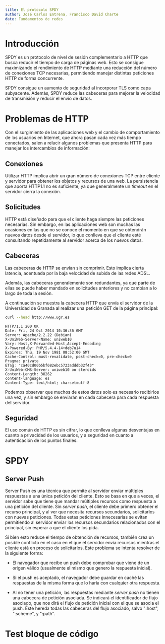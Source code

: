 ```yaml
---
title: El protocolo SPDY
author: José Carlos Entrena, Francisco David Charte
date: Fundamentos de redes
---
```


# Introducción

SPDY es un protocolo de nivel de sesión complementario a HTTP que busca reducir el tiempo de carga de páginas web. Esto se consigue maximizando el rendimiento de HTTP mediante una reducción del número de conexiones TCP necesarias, permitiendo manejar distintas peticiones HTTP de forma concurrente. 

SPDY consigue un aumento de seguridad al incorporar TLS como capa subyacente. Además, SPDY reduce las cabeceras para mejorar la velocidad de transmisión y reducir el envío de datos. 

# Problemas de HTTP
Con el surgimiento de las aplicaciones web y el cambio de comportamiento
de los usuarios en Internet, que ahora pasan cada vez más tiempo conectados,
salen a relucir algunos problemas que presenta HTTP para manejar los 
intercambios de información:

## Conexiones
Utilizar HTTP implica abrir un gran número de conexiones TCP entre
cliente y servidor para obtener los objetos y recursos de una web.
La persistencia que aporta HTTP1.1 no es suficiente, ya que 
generalmente un *timeout* en el servidor cierra la conexión.

## Solicitudes
HTTP está diseñado para que el cliente haga siempre las peticiones
necesarias. Sin embargo, en las aplicaciones web son muchas las 
ocasiones en las que no se conoce el momento en que se obtendrán
nuevos datos desde el servidor, lo que conlleva que el cliente esté
consultando repetidamente al servidor acerca de los nuevos datos.

## Cabeceras
Las cabeceras de HTTP se envían sin comprimir. Esto implica cierta
latencia, acentuada por la baja velocidad de subida de las redes ADSL.

Además, las cabeceras generalemente son 
redundantes, ya que parte de ellas se puede haber mandado en 
solicitudes anteriores y no cambian a lo largo de toda la sesión.

A continuación se muestra la cabecera HTTP que envía el servidor de
la Universidad de Granada al realizar una petición GET de la página 
principal: 

~~~sh
curl --head http://www.ugr.es
~~~

~~~
HTTP/1.1 200 OK
Date: Fri, 24 Oct 2014 10:36:36 GMT
Server: Apache/2.2.22 (Debian)
X-UniWeb-Server-Name: uniweb10
Vary: Host,X-Forwarded-Host,Accept-Encoding
X-Powered-By: PHP/5.4.4-14+deb7u14
Expires: Thu, 19 Nov 1981 08:52:00 GMT
Cache-Control: must-revalidate, post-check=0, pre-check=0
Pragma: private
ETag: "ca40cd00b5bf682ebc5723adddb32f43"
X-UniWeb-CMS-Server: uniweb10 on steroids
Content-Length: 38262
content-language: es
Content-Type: text/html; charset=utf-8
~~~

Podemos observar que muchos de estos datos solo es necesario 
recibirlos una vez, y sin embargo se enviarán en cada cabecera
para cada respuesta del servidor.

## Seguridad
El uso común de HTTP es sin cifrar, lo que conlleva algunas desventajas 
en cuanto a privacidad de los usuarios, y a seguridad en cuanto a 
autenticación de los puntos finales. 

# SPDY

## Server Push 

Server Push es una técnica que permite al servidor enviar múltiples respuestas a una única petición del cliente. Esto se basa en que a veces, el servidor sabe que tiene que mandar múltiples recursos como respuesta a una petición del cliente. Sin *server push*, el cliente debe primero obtener el recurso principal, y al ver que necesita recursos secundarios, solicitarlos con nuevas peticiones. Todas estas peticiones innecesarias se evitan permitiendo al servidor enviar los recursos secundarios relacionados con el principal, sin esperar a que el cliente los pida. 

Si bien esto reduce el tiempo de obtención de recursos, también crea un posible conflicto en el caso en el que el servidor envía recursos mientras el cliente está en proceso de solicitarlos. Este problema se intenta resolver de la siguiente forma: 

* El navegador que recibe un push debe comprobar que viene de un origen válido (usualmente el mismo que genero la respuesta inicial). 

* Si el push es aceptado, el navegador debe guardar en caché las respuestas de la misma forma que lo haría con cualquier otra respuesta. 

* Al no tener una petición, las respuestas mediante *server push* no tienen una cabecera de petición asociada. Se indicará el identificador de flujo asociado, que nos dirá el flujo de petición inicial con el que se asocia el push. Éste hereda todas las cabeceras del flujo asociado, salvo ":host", ":scheme", y ":path". 


# Test bloque de código

<!-- Compilar con
  pandoc --to latex --latex-engine pdflatex -o documento.pdf documento.md --toc -N --template template.tex
-->
